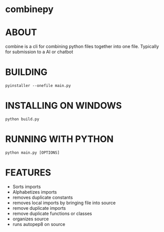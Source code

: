 # combinepy

# ABOUT

combine is a cli for combining python files together into one file. Typically for submission to a AI or chatbot


# BUILDING

```pyinstaller --onefile main.py```

# INSTALLING ON WINDOWS

```
python build.py

```

# RUNNING WITH PYTHON

```python main.py [OPTIONS]```

# FEATURES

- Sorts imports
- Alphabetizes imports 
- removes duplicate constants
- removes local imports by bringing file into source
- remove duplicate imports 
- remove duplicate functions or classes 
- organizes source
- runs autopep8 on source

# 

